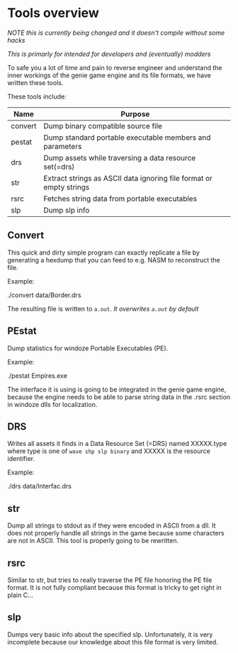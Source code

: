 # Tools overview

*NOTE this is currently being changed and it doesn't compile without some hacks*

*This is primarly for intended for developers and (eventually) modders*

To safe you a lot of time and pain to reverse engineer and understand the inner
workings of the genie game engine and its file formats, we have written these
tools.

These tools include:

Name    | Purpose
--------|-------------------------------------------------------------------
convert | Dump binary compatible source file
pestat  | Dump standard portable executable members and parameters
drs     | Dump assets while traversing a data resource set(=drs)
str     | Extract strings as ASCII data ignoring file format or empty strings
rsrc    | Fetches string data from portable executables
slp     | Dump slp info

## Convert

This quick and dirty simple program can exactly replicate a file by generating a
hexdump that you can feed to e.g. NASM to reconstruct the file.

Example:

  ./convert data/Border.drs

The resulting file is written to ``a.out``. *It overwrites ``a.out`` by default*

## PEstat

Dump statistics for windoze Portable Executables (PE).

Example:

  ./pestat Empires.exe

The interface it is using is going to be integrated in the genie game engine,
because the engine needs to be able to parse string data in the .rsrc section in
windoze dlls for localization.

## DRS

Writes all assets it finds in a Data Resource Set (=DRS) named XXXXX.type where
type is one of ``wave shp slp binary`` and XXXXX is the resource identifier.

Example:

  ./drs data/Interfac.drs

## str

Dump all strings to stdout as if they were encoded in ASCII from a dll. It does
not properly handle all strings in the game because some characters are not in
ASCII. This tool is properly going to be rewritten.

## rsrc

Similar to str, but tries to really traverse the PE file honoring the PE file
format. It is not fully compliant because this format is tricky to get right in
plain C...

## slp

Dumps very basic info about the specified slp. Unfortunately, it is very
incomplete because our knowledge about this file format is very limited.
